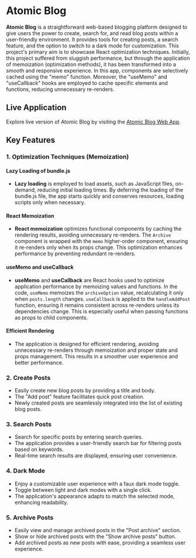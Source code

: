 # Atomic Blog

**Atomic Blog** is a straightforward web-based blogging platform designed to give users the power to create, search for, and read blog posts within a user-friendly environment. It provides tools for creating posts, a search feature, and the option to switch to a dark mode for customization. This project's primary aim is to showcase React optimization techniques. Initially, this project suffered from sluggish performance, but through the application of memoization (optimization methods), it has been transformed into a smooth and responsive experience. In this app, components are selectively cached using the "memo" function. Moreover, the "useMemo" and "useCallback" hooks are employed to cache specific elements and functions, reducing unnecessary re-renders.

## Live Application

Explore live version of Atomic Blog by visiting the [Atomic Blog Web App](https://atomic-blog-web.netlify.app/).

## Key Features

### 1. Optimization Techniques (Memoization)

#### Lazy Loading of bundle.js

- **Lazy loading** is employed to load assets, such as JavaScript files, on-demand, reducing initial loading times. By deferring the loading of the bundle.js file, the app starts quickly and conserves resources, loading scripts only when necessary.

#### React Memoization

- **React memoization** optimizes functional components by caching the rendering results, avoiding unnecessary re-renders. The `Archive` component is wrapped with the `memo` higher-order component, ensuring it re-renders only when its props change. This optimization enhances performance by preventing redundant re-renders.

#### useMemo and useCallback

- **useMemo** and **useCallback** are React hooks used to optimize application performance by memoizing values and functions. In the code, `useMemo` memoizes the `archiveOption` value, recalculating it only when `posts.length` changes. `useCallback` is applied to the `handleAddPost` function, ensuring it remains consistent across re-renders unless its dependencies change. This is especially useful when passing functions as props to child components.

#### Efficient Rendering

- The application is designed for efficient rendering, avoiding unnecessary re-renders through memoization and proper state and props management. This results in a smoother user experience and better performance.

### 2. Create Posts

- Easily create new blog posts by providing a title and body.
- The "Add post" feature facilitates quick post creation.
- Newly created posts are seamlessly integrated into the list of existing blog posts.

### 3. Search Posts

- Search for specific posts by entering search queries.
- The application provides a user-friendly search bar for filtering posts based on keywords.
- Real-time search results are displayed, ensuring user convenience.

### 4. Dark Mode

- Enjoy a customizable user experience with a faux dark mode toggle.
- Toggle between light and dark modes with a single click.
- The application's appearance adapts to match the selected mode, enhancing readability.

### 5. Archive Posts

- Easily view and manage archived posts in the "Post archive" section.
- Show or hide archived posts with the "Show archive posts" button.
- Add archived posts as new posts with ease, providing a seamless user experience.
